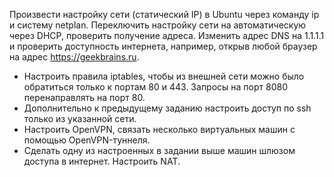 Произвести настройку сети (статический IP) в Ubuntu через команду ip и систему netplan.
Переключить настройку сети на автоматическую через DHCP, проверить получение адреса.
Изменить адрес DNS на 1.1.1.1 и проверить доступность интернета, например, открыв любой браузер на адрес https://geekbrains.ru.
* Настроить правила iptables, чтобы из внешней сети можно было обратиться только к портам 80 и 443. Запросы на порт 8080 перенаправлять на порт 80.
* Дополнительно к предыдущему заданию настроить доступ по ssh только из указанной сети.
* Настроить OpenVPN, связать несколько виртуальных машин с помощью OpenVPN-туннеля.
* Сделать одну из настроенных в задании выше машин шлюзом доступа в интернет. Настроить NAT.